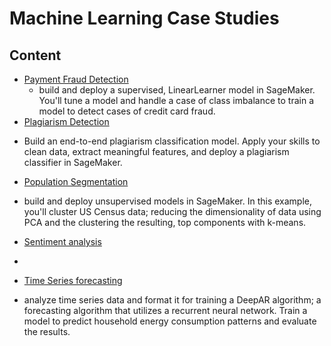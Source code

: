 # Machine Learning Case Studies

## Content

* [Payment Fraud Detection](/Payment_Fraud_Detection)
  - build and deploy a supervised, LinearLearner model in SageMaker. You'll tune a model and handle a case of class imbalance to train a model to detect cases of credit card fraud.
* [Plagiarism Detection](/Plagiarism_Detection)
- Build an end-to-end plagiarism classification model. Apply your skills to clean data, extract meaningful features, and deploy a plagiarism classifier in SageMaker.

* [Population Segmentation](/Population_Segmentation)
- build and deploy unsupervised models in SageMaker. In this example, you'll cluster US Census data; reducing the dimensionality of data using PCA and the clustering the resulting, top components with k-means.

* [Sentiment analysis](/Sentiment-analysis-Sagemaker)
- 
* [Time Series forecasting](/Time_Series_Forecasting)
- analyze time series data and format it for training a DeepAR algorithm; a forecasting algorithm that utilizes a recurrent neural network. Train a model to predict household energy consumption patterns and evaluate the results.

